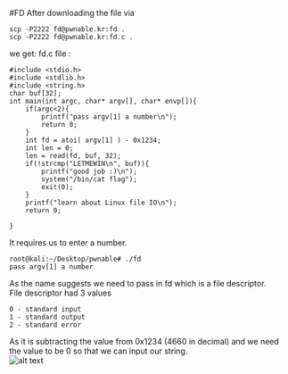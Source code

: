 #FD
After downloading the file via 
```
scp -P2222 fd@pwnable.kr:fd .
scp -P2222 fd@pwnable.kr:fd.c .
```
we get:
fd.c file :
```
#include <stdio.h>
#include <stdlib.h>
#include <string.h>
char buf[32];
int main(int argc, char* argv[], char* envp[]){
	if(argc<2){
		printf("pass argv[1] a number\n");
		return 0;
	}
	int fd = atoi( argv[1] ) - 0x1234;
	int len = 0;
	len = read(fd, buf, 32);
	if(!strcmp("LETMEWIN\n", buf)){
		printf("good job :)\n");
		system("/bin/cat flag");
		exit(0);
	}
	printf("learn about Linux file IO\n");
	return 0;

}
```
It requires us to enter a number.
```
root@kali:~/Desktop/pwnable# ./fd
pass argv[1] a number
```
As the name suggests we need to pass in fd which is a file descriptor. <br>
File descriptor had 3 values 
```
0 - standard input 
1 - standard output
2 - standard error
```
As it is subtracting the value from 0x1234 (4660 in decimal) and we need the value to be 0 so that we can input our string. <br>
![alt text](https://i.imgur.com/GsqzMvw.png?1)

